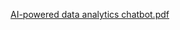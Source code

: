 [AI-powered data analytics chatbot.pdf](https://github.com/user-attachments/files/20238985/AI-powered.data.analytics.chatbot.pdf)
